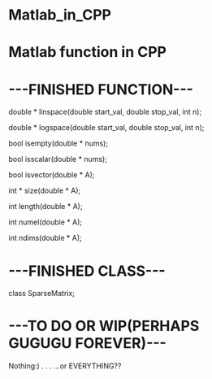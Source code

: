 # Matlab_in_CPP

Matlab function in CPP
======================

---FINISHED FUNCTION---
=======================

double * linspace(double start_val, double stop_val, int n);

double * logspace(double start_val, double stop_val, int n);

bool     isempty(double * nums);

bool     isscalar(double * nums);

bool     isvector(double * A);

int *    size(double * A);

int      length(double * A);

int      numel(double * A);

int      ndims(double * A);

---FINISHED CLASS---
====================

class SparseMatrix;

---TO DO OR WIP(PERHAPS GUGUGU FOREVER)---
=====================================
Nothing:)
.
.
.
...or EVERYTHING??
